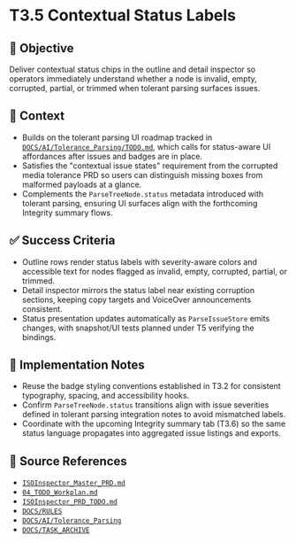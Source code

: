 # T3.5 Contextual Status Labels

## 🎯 Objective
Deliver contextual status chips in the outline and detail inspector so operators immediately understand whether a node is invalid, empty, corrupted, partial, or trimmed when tolerant parsing surfaces issues.

## 🧩 Context
- Builds on the tolerant parsing UI roadmap tracked in [`DOCS/AI/Tolerance_Parsing/TODO.md`](../AI/Tolerance_Parsing/TODO.md), which calls for status-aware UI affordances after issues and badges are in place.
- Satisfies the "contextual issue states" requirement from the corrupted media tolerance PRD so users can distinguish missing boxes from malformed payloads at a glance.
- Complements the `ParseTreeNode.status` metadata introduced with tolerant parsing, ensuring UI surfaces align with the forthcoming Integrity summary flows.

## ✅ Success Criteria
- Outline rows render status labels with severity-aware colors and accessible text for nodes flagged as invalid, empty, corrupted, partial, or trimmed.
- Detail inspector mirrors the status label near existing corruption sections, keeping copy targets and VoiceOver announcements consistent.
- Status presentation updates automatically as `ParseIssueStore` emits changes, with snapshot/UI tests planned under T5 verifying the bindings.

## 🔧 Implementation Notes
- Reuse the badge styling conventions established in T3.2 for consistent typography, spacing, and accessibility hooks.
- Confirm `ParseTreeNode.status` transitions align with issue severities defined in tolerant parsing integration notes to avoid mismatched labels.
- Coordinate with the upcoming Integrity summary tab (T3.6) so the same status language propagates into aggregated issue listings and exports.

## 🧠 Source References
- [`ISOInspector_Master_PRD.md`](../AI/ISOViewer/ISOInspector_PRD_Full/ISOInspector_Master_PRD.md)
- [`04_TODO_Workplan.md`](../AI/ISOInspector_Execution_Guide/04_TODO_Workplan.md)
- [`ISOInspector_PRD_TODO.md`](../AI/ISOViewer/ISOInspector_PRD_TODO.md)
- [`DOCS/RULES`](../RULES)
- [`DOCS/AI/Tolerance_Parsing`](../AI/Tolerance_Parsing)
- [`DOCS/TASK_ARCHIVE`](../TASK_ARCHIVE)
